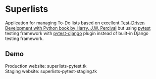 # Superlists

Application for managing To-Do lists based on excellent [Test-Driven Development with Python book by Harry. J.W. Percival](https://www.obeythetestinggoat.com) but using [pytest](https://github.com/pytest-dev/pytest/) testing framework with [pytest-django](https://github.com/pytest-dev/pytest-django) plugin instead of built-in Django testing framework.

## Demo

Production website: superlists-pytest.tk  
Staging website: superlists-pytest-staging.tk
